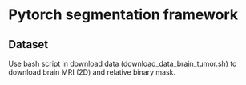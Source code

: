 # Pytorch segmentation framework

## Dataset
Use bash script in download data (download_data_brain_tumor.sh) to download brain MRI (2D) and relative binary mask.

